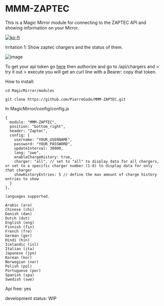 # MMM-ZAPTEC 

This is a Magic Mirror module for connecting to the ZAPTEC API
and showing information on your Mirror.



[![ko-fi](https://ko-fi.com/img/githubbutton_sm.svg)](https://ko-fi.com/J3J2EARPK)


Irritation 1: Show zaptec chargers and the status of them.

![image](https://user-images.githubusercontent.com/8579922/233061820-5e3606fb-693b-4d10-bdaf-df3b4048f9a5.png)


To get your api token go [here](https://api.zaptec.com/help/index.html)
then authorize
and go to /api/chargers and > try it out > execute 
you will get an curl line with a Bearer: copy that token.


How to install:
```
cd MagicMirror/modules
```
```
git clone https://github.com/PierreGode/MMM-ZAPTEC.git
```
In MagicMirror/config/config.js



```
{
  module: "MMM-ZAPTEC",
  position: "bottom_right",
  header: "Zaptec",
  config: {
    username: "YOUR_USERNAME",
    password: "YOUR_PASSWORD",
    updateInterval: 30000,
    lang: "swe",
    enableChargeHistory: true,
    charger: "all", // set to "all" to display data for all chargers, or set to a specific charger number (1-8) to display data for only that charger
    showHistoryEntries: 5 // define the max amount of charge history entries to show
  }
},

```
```
languages supported.

Arabic (ara)
Chinese (chi)
Danish (dan)
Dutch (dut)
English (eng)
Finnish (fin)
French (fre)
German (ger)
Hindi (hin)
Icelandic (isl)
Italian (ita)
Japanese (jpn)
Korean (kor)
Norwegian (nor)
Polish (pol)
Portuguese (por)
Spanish (spa)
Swedish (swe)
```
Api free: yes
<p>
development status: WIP 
